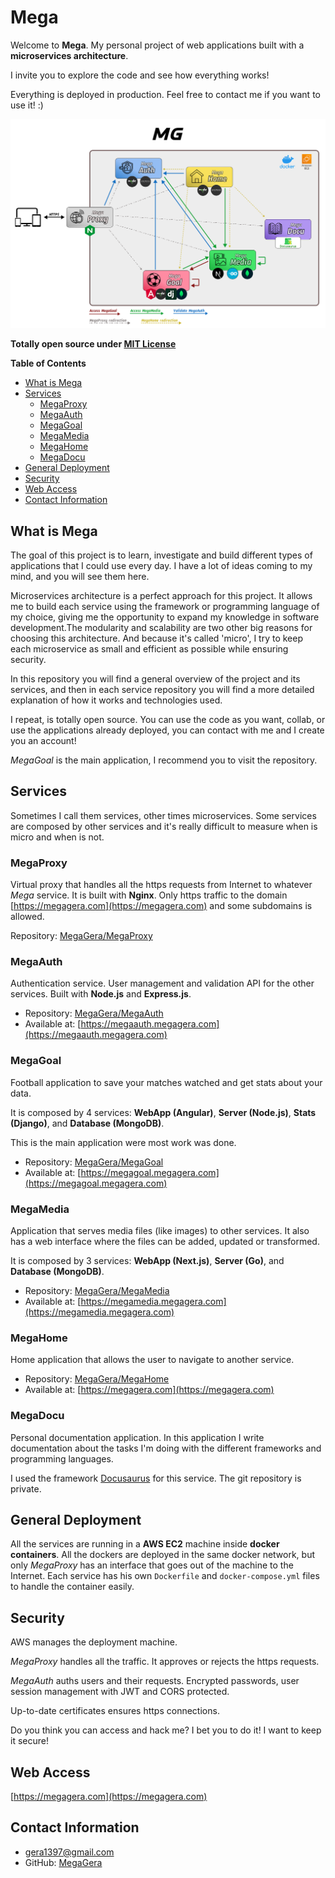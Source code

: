 # Mega

Welcome to **Mega**. My personal project of web applications built with a **microservices architecture**.

I invite you to explore the code and see how everything works!

Everything is deployed in production. Feel free to contact me if you want to use it! :)

![Main Architecture](static/architecture_main_title.png)

**Totally open source under [MIT License](LICENSE)**

**Table of Contents**

- [What is Mega](#what-is-mega)
- [Services](#services)
  - [MegaProxy](#megaproxy)
  - [MegaAuth](#megaauth)
  - [MegaGoal](#megagoal)
  - [MegaMedia](#megamedia)
  - [MegaHome](#megahome)
  - [MegaDocu](#megadocu)
- [General Deployment](#general-deployment)
- [Security](#security)
- [Web Access](#web-access)
- [Contact Information](#contact-information)

## What is Mega

The goal of this project is to learn, investigate and build different types of applications that I could use every day. I have a lot of ideas coming to my mind, and you will see them here.

Microservices architecture is a perfect approach for this project. It allows me to build each service using the framework or programming language of my choice, giving me the opportunity to expand my knowledge in software development.The modularity and scalability are two other big reasons for choosing this architecture. And because it's called 'micro', I try to keep each microservice as small and efficient as possible while ensuring security.

In this repository you will find a general overview of the project and its services, and then in each service repository you will find a more detailed explanation of how it works and technologies used.

I repeat, is totally open source. You can use the code as you want, collab, or use the applications already deployed, you can contact with me and I create you an account!

*MegaGoal* is the main application, I recommend you to visit the repository.

## Services

Sometimes I call them services, other times microservices. Some services are composed by other services and it's really difficult to measure when is micro and when is not.

### MegaProxy

Virtual proxy that handles all the https requests from Internet to whatever *Mega* service. It is built with **Nginx**. Only https traffic to the domain [https://megagera.com](https://megagera.com) and some subdomains is allowed.

Repository: [MegaGera/MegaProxy](https://github.com/MegaGera/MegaProxy)

### MegaAuth

Authentication service. User management and validation API for the other services. Built with **Node.js** and **Express.js**. 

- Repository: [MegaGera/MegaAuth](https://github.com/MegaGera/MegaAuth)
- Available at: [https://megaauth.megagera.com](https://megaauth.megagera.com)

### MegaGoal

Football application to save your matches watched and get stats about your data.

It is composed by 4 services: **WebApp (Angular)**, **Server (Node.js)**, **Stats (Django)**, and **Database (MongoDB)**.

This is the main application were most work was done.

- Repository: [MegaGera/MegaGoal](https://github.com/MegaGera/MegaGoal)
- Available at: [https://megagoal.megagera.com](https://megagoal.megagera.com)

### MegaMedia

Application that serves media files (like images) to other services. It also has a web interface where the files can be added, updated or transformed.

It is composed by 3 services: **WebApp (Next.js)**, **Server (Go)**, and **Database (MongoDB)**.

- Repository: [MegaGera/MegaMedia](https://github.com/MegaGera/MegaMedia)
- Available at: [https://megamedia.megagera.com](https://megamedia.megagera.com)

### MegaHome

Home application that allows the user to navigate to another service.

- Repository: [MegaGera/MegaHome](https://github.com/MegaGera/MegaHome)
- Available at: [https://megagera.com](https://megagera.com)

### MegaDocu

Personal documentation application. In this application I write documentation about the tasks I'm doing with the different frameworks and programming languages.

I used the framework [Docusaurus](https://docusaurus.io/) for this service. The git repository is private.

## General Deployment

All the services are running in a **AWS EC2** machine inside **docker containers**. All the dockers are deployed in the same docker network, but only *MegaProxy* has an interface that goes out of the machine to the Internet. Each service has his own `Dockerfile` and `docker-compose.yml` files to handle the container easily.

## Security

AWS manages the deployment machine.

*MegaProxy* handles all the traffic. It approves or rejects the https requests.

*MegaAuth* auths users and their requests. Encrypted passwords, user session management with JWT and CORS protected.

Up-to-date certificates ensures https connections.

Do you think you can access and hack me? I bet you to do it! I want to keep it secure!

## Web Access

[https://megagera.com](https://megagera.com)

## Contact Information

- gera1397@gmail.com
- GitHub: [MegaGera](https://github.com/MegaGera)
